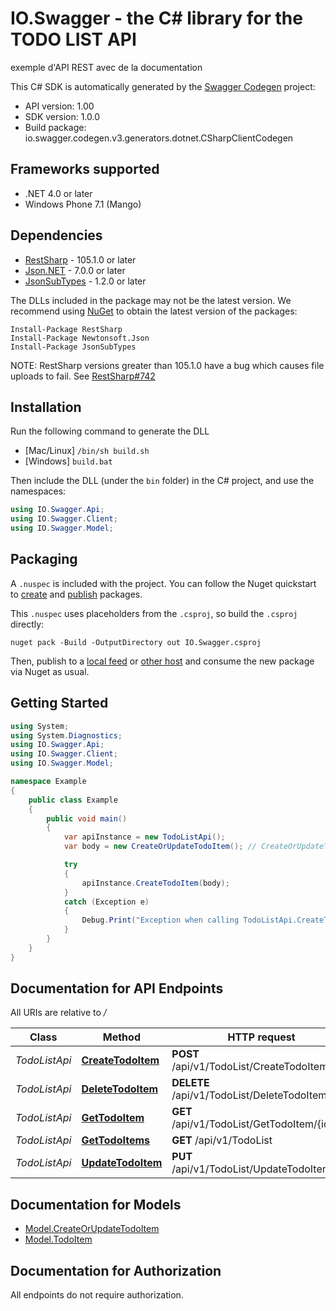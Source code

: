 # IO.Swagger - the C# library for the TODO LIST API

exemple d'API REST avec de la documentation

This C# SDK is automatically generated by the [Swagger Codegen](https://github.com/swagger-api/swagger-codegen) project:

- API version: 1.00
- SDK version: 1.0.0
- Build package: io.swagger.codegen.v3.generators.dotnet.CSharpClientCodegen

<a name="frameworks-supported"></a>
## Frameworks supported
- .NET 4.0 or later
- Windows Phone 7.1 (Mango)

<a name="dependencies"></a>
## Dependencies
- [RestSharp](https://www.nuget.org/packages/RestSharp) - 105.1.0 or later
- [Json.NET](https://www.nuget.org/packages/Newtonsoft.Json/) - 7.0.0 or later
- [JsonSubTypes](https://www.nuget.org/packages/JsonSubTypes/) - 1.2.0 or later

The DLLs included in the package may not be the latest version. We recommend using [NuGet](https://docs.nuget.org/consume/installing-nuget) to obtain the latest version of the packages:
```
Install-Package RestSharp
Install-Package Newtonsoft.Json
Install-Package JsonSubTypes
```

NOTE: RestSharp versions greater than 105.1.0 have a bug which causes file uploads to fail. See [RestSharp#742](https://github.com/restsharp/RestSharp/issues/742)

<a name="installation"></a>
## Installation
Run the following command to generate the DLL
- [Mac/Linux] `/bin/sh build.sh`
- [Windows] `build.bat`

Then include the DLL (under the `bin` folder) in the C# project, and use the namespaces:
```csharp
using IO.Swagger.Api;
using IO.Swagger.Client;
using IO.Swagger.Model;
```
<a name="packaging"></a>
## Packaging

A `.nuspec` is included with the project. You can follow the Nuget quickstart to [create](https://docs.microsoft.com/en-us/nuget/quickstart/create-and-publish-a-package#create-the-package) and [publish](https://docs.microsoft.com/en-us/nuget/quickstart/create-and-publish-a-package#publish-the-package) packages.

This `.nuspec` uses placeholders from the `.csproj`, so build the `.csproj` directly:

```
nuget pack -Build -OutputDirectory out IO.Swagger.csproj
```

Then, publish to a [local feed](https://docs.microsoft.com/en-us/nuget/hosting-packages/local-feeds) or [other host](https://docs.microsoft.com/en-us/nuget/hosting-packages/overview) and consume the new package via Nuget as usual.

<a name="getting-started"></a>
## Getting Started

```csharp
using System;
using System.Diagnostics;
using IO.Swagger.Api;
using IO.Swagger.Client;
using IO.Swagger.Model;

namespace Example
{
    public class Example
    {
        public void main()
        {
            var apiInstance = new TodoListApi();
            var body = new CreateOrUpdateTodoItem(); // CreateOrUpdateTodoItem |  (optional) 

            try
            {
                apiInstance.CreateTodoItem(body);
            }
            catch (Exception e)
            {
                Debug.Print("Exception when calling TodoListApi.CreateTodoItem: " + e.Message );
            }
        }
    }
}
```

<a name="documentation-for-api-endpoints"></a>
## Documentation for API Endpoints

All URIs are relative to */*

Class | Method | HTTP request | Description
------------ | ------------- | ------------- | -------------
*TodoListApi* | [**CreateTodoItem**](docs/TodoListApi.md#createtodoitem) | **POST** /api/v1/TodoList/CreateTodoItem | 
*TodoListApi* | [**DeleteTodoItem**](docs/TodoListApi.md#deletetodoitem) | **DELETE** /api/v1/TodoList/DeleteTodoItem/{id} | 
*TodoListApi* | [**GetTodoItem**](docs/TodoListApi.md#gettodoitem) | **GET** /api/v1/TodoList/GetTodoItem/{id} | 
*TodoListApi* | [**GetTodoItems**](docs/TodoListApi.md#gettodoitems) | **GET** /api/v1/TodoList | 
*TodoListApi* | [**UpdateTodoItem**](docs/TodoListApi.md#updatetodoitem) | **PUT** /api/v1/TodoList/UpdateTodoItem/{id} | 

<a name="documentation-for-models"></a>
## Documentation for Models

 - [Model.CreateOrUpdateTodoItem](docs/CreateOrUpdateTodoItem.md)
 - [Model.TodoItem](docs/TodoItem.md)

<a name="documentation-for-authorization"></a>
## Documentation for Authorization

All endpoints do not require authorization.
